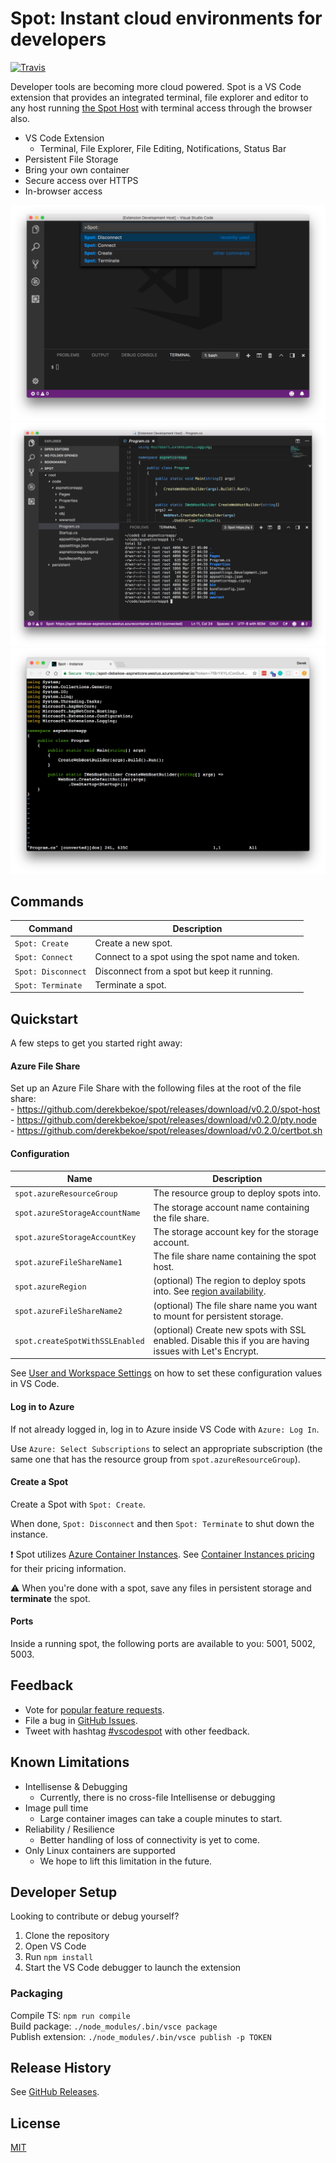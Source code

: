 # Spot: Instant cloud environments for developers

[![Travis](https://travis-ci.com/derekbekoe/vscode-spot.svg?token=ng6izydYD2zkXPDRE5DP&branch=dev)](https://travis-ci.com/derekbekoe/vscode-spot)

Developer tools are becoming more cloud powered. Spot is a VS Code extension that provides an integrated terminal, file explorer and editor to any host running [the Spot Host](https://github.com/derekbekoe/spot) with terminal access through the browser also.

- VS Code Extension
    - Terminal, File Explorer, File Editing, Notifications, Status Bar
- Persistent File Storage
- Bring your own container
- Secure access over HTTPS
- In-browser access

![Spot VS Code extension commands](doc/assets/spot_screenshot1.png "Spot VS Code extension commands")
![Connected to spot](doc/assets/spot_screenshot2.png "Connected to spot")
![Access spot from browser](doc/assets/spot_screenshot3.png "Access spot from browser")


## Commands

| Command | Description |
| --- |---|
| `Spot: Create`     | Create a new spot.
| `Spot: Connect`    | Connect to a spot using the spot name and token.
| `Spot: Disconnect` | Disconnect from a spot but keep it running.
| `Spot: Terminate`  | Terminate a spot.


## Quickstart

A few steps to get you started right away:

#### Azure File Share

Set up an Azure File Share with the following files at the root of the file share:  
    - https://github.com/derekbekoe/spot/releases/download/v0.2.0/spot-host  
    - https://github.com/derekbekoe/spot/releases/download/v0.2.0/pty.node  
    - https://github.com/derekbekoe/spot/releases/download/v0.2.0/certbot.sh  

#### Configuration

| Name | Description |
| --- |---|
| `spot.azureResourceGroup`     | The resource group to deploy spots into.
| `spot.azureStorageAccountName`    | The storage account name containing the file share.
| `spot.azureStorageAccountKey` | The storage account key for the storage account.
| `spot.azureFileShareName1`  | The file share name containing the spot host.
| `spot.azureRegion` | (optional) The region to deploy spots into. See [region availability](https://docs.microsoft.com/en-us/azure/container-instances/container-instances-quotas#region-availability).
| `spot.azureFileShareName2`  | (optional) The file share name you want to mount for persistent storage.
| `spot.createSpotWithSSLEnabled`  | (optional) Create new spots with SSL enabled. Disable this if you are having issues with Let's Encrypt.

See [User and Workspace Settings](https://code.visualstudio.com/docs/getstarted/settings) on how to set these configuration values in VS Code.

#### Log in to Azure

If not already logged in, log in to Azure inside VS Code with `Azure: Log In`.

Use `Azure: Select Subscriptions` to select an appropriate subscription (the same one that has the resource group from `spot.azureResourceGroup`).

#### Create a Spot

Create a Spot with `Spot: Create`.

When done, `Spot: Disconnect` and then `Spot: Terminate` to shut down the instance.

:exclamation: Spot utilizes [Azure Container Instances](https://azure.microsoft.com/en-us/services/container-instances/). See [Container Instances pricing](https://azure.microsoft.com/en-us/pricing/details/container-instances/) for their pricing information.

:warning: When you're done with a spot, save any files in persistent storage and **terminate** the spot.

#### Ports

Inside a running spot, the following ports are available to you: 5001, 5002, 5003.


## Feedback

* Vote for [popular feature requests](https://github.com/derekbekoe/vscode-spot/issues?q=is%3Aopen+is%3Aissue+label%3Aenhancement+sort%3Areactions-%2B1-desc).
* File a bug in [GitHub Issues](https://github.com/derekbekoe/vscode-spot/issues).
* Tweet with hashtag [#vscodespot](https://twitter.com/search?q=vscodespot) with other feedback.


## Known Limitations

- Intellisense & Debugging
    - Currently, there is no cross-file Intellisense or debugging
- Image pull time
    - Large container images can take a couple minutes to start.
- Reliability / Resilience
    - Better handling of loss of connectivity is yet to come.
- Only Linux containers are supported
    - We hope to lift this limitation in the future.

## Developer Setup

Looking to contribute or debug yourself?

1. Clone the repository
2. Open VS Code
3. Run `npm install`
4. Start the VS Code debugger to launch the extension

### Packaging
Compile TS: `npm run compile`  
Build package: `./node_modules/.bin/vsce package`  
Publish extension: `./node_modules/.bin/vsce publish -p TOKEN`  

## Release History
See [GitHub Releases](https://github.com/derekbekoe/vscode-spot/releases).

## License
[MIT](LICENSE.md)
